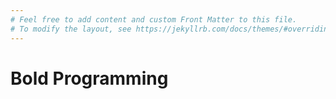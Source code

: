 ```yaml
---
# Feel free to add content and custom Front Matter to this file.
# To modify the layout, see https://jekyllrb.com/docs/themes/#overriding-theme-defaults
---
```

<head>
<link rel="stylesheet" type="text/css"href="header.css">
</head>

# Bold Programming 

